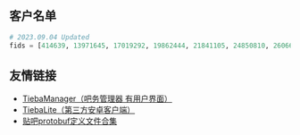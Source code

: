 ## 客户名单

```python
# 2023.09.04 Updated
fids = [414639, 13971645, 17019292, 19862444, 21841105, 24850810, 26066262, 27400819, 27497591, 27782931, 27996182]
```

## 友情链接

+ [TiebaManager（吧务管理器 有用户界面）](https://github.com/dog194/TiebaManager)
+ [TiebaLite（第三方安卓客户端）](https://github.com/HuanCheng65/TiebaLite/tree/4.0-dev)
+ [贴吧protobuf定义文件合集](https://github.com/n0099/tbclient.protobuf)

